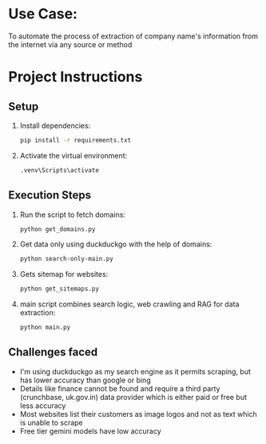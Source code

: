 # Use Case:
To automate the process of extraction of company name's information from the internet via any source or method

# Project Instructions

## Setup

1. Install dependencies:
    ```bash
    pip install -r requirements.txt
    ```

1. Activate the virtual environment:
   ```bash
   .venv\Scripts\activate
   ```

## Execution Steps

1. Run the script to fetch domains:
   ```bash
   python get_domains.py
   ```

2. Get data only using duckduckgo with the help of domains:
   ```bash
   python search-only-main.py
   ```

3. Gets sitemap for websites:
   ```bash
   python get_sitemaps.py
   ```

4. main script combines search logic, web crawling and RAG for data extraction:
   ```bash
   python main.py
   ```

## Challenges faced

* I'm using duckduckgo as my search engine as it permits scraping, but has lower accuracy than google or bing
* Details like finance cannot be found and require a third party (crunchbase, uk.gov.in) data provider which is either paid or free but less accuracy
* Most websites list their customers as image logos and not as text which is unable to scrape
* Free tier gemini models have low accuracy
